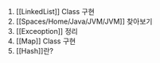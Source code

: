 1. [[LinkedList]]  Class 구현
2. [[Spaces/Home/Java/JVM/JVM]] 찾아보기
3. [[Exceoption]] 정리
4. [[Map]] Class 구현
5. [[Hash]]란?
